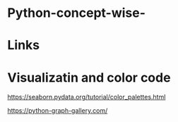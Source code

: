# Python-concept-wise-
# Links
# Visualizatin and color code

https://seaborn.pydata.org/tutorial/color_palettes.html

https://python-graph-gallery.com/
